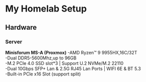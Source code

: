 # My Homelab Setup

## Hardware

### Server

**Minisforum MS-A (Proxmox)**
-AMD Ryzen™ 9 9955HX,16C/32T\
-Dual DDR5-5600Mhz,up to 96GB\
-M.2 PCIe 4.0 SSD slot*3 | Support U.2 NVMe/M.2 22110\
-Dual 10Gbps SFP+ Lan & 2.5G RJ45 Lan Ports | WIFI 6E & BT 5.3\
-Built-in PCle x16 Slot (support split)
